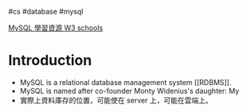 #cs #database #mysql

[MySQL 學習資源 W3 schools](https://www.w3schools.com/mysql/mysql_rdbms.asp)

# Introduction
- MySQL is a relational database management system [[RDBMS]]. 
- MySQL is named after co-founder Monty Widenius's daughter: My
- 實際上資料庫存的位置，可能使在 server 上，可能在雲端上。



